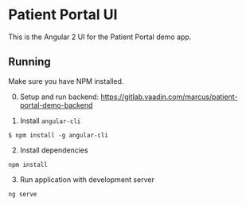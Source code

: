# Patient Portal UI

This is the Angular 2 UI for the Patient Portal demo app. 

## Running

Make sure you have NPM installed. 

0. Setup and run backend: https://gitlab.vaadin.com/marcus/patient-portal-demo-backend

1. Install `angular-cli`

`$ npm install -g angular-cli`

2. Install dependencies

`npm install`

3. Run application with development server

`ng serve`
